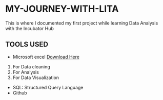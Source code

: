 # MY-JOURNEY-WITH-LITA
This is where I documented my first project while learning Data Analysis with the Incubator Hub

## TOOLS USED
- Microsoft excel [Download Here](https://www.microsoft.com)
1. For Data cleaning
2. For Analysis
3. For Data Visualization

- SQL: Structured Query Language
- Github

